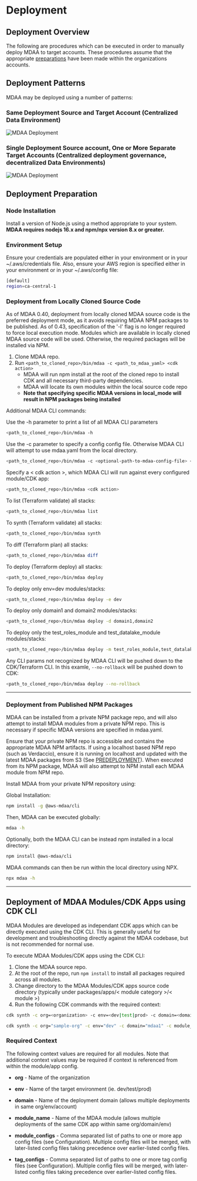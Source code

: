 # Deployment

## Deployment Overview

The following are procedures which can be executed in order to manually deploy MDAA to target accounts. These procedures assume that the appropriate [preparations](PREDEPLOYMENT.md) have been made within the organizations accounts.

## Deployment Patterns

MDAA may be deployed using a number of patterns:

### Same Deployment Source and Target Account (Centralized Data Environment)

![MDAA Deployment](docs/MDAA-Deployment-1.png)

### Single Deployment Source account, One or More Separate Target Accounts (Centralized deployment governance, decentralized Data Environments)

![MDAA Deployment](docs/MDAA-Deployment-2.png)

## Deployment Preparation

### Node Installation

Install a version of Node.js using a method appropriate to your system. **MDAA requires nodejs 16.x and npm/npx version 8.x or greater.**

### Environment Setup

Ensure your credentials are populated either in your environment or in your ~/.aws/credentials file.
Also, ensure your AWS region is specified either in your environment or in your ~/.aws/config file:

```bash
[default]
region=ca-central-1
```

### Deployment from Locally Cloned Source Code

As of MDAA 0.40, deployment from locally cloned MDAA source code is the preferred deployment mode, as it avoids requiring MDAA NPM packages to be published. As of 0.43, specification of the '-l' flag is no longer required to force local execution mode. Modules which are available in locally cloned MDAA source code will be used. Otherwise, the required packages will be installed via NPM.

1. Clone MDAA repo.
2. Run `<path_to_cloned_repo>/bin/mdaa -c <path_to_mdaa_yaml> <cdk action>`
   * MDAA will run npm install at the root of the cloned repo to install CDK and all necessary third-party dependencies.
   * MDAA will locate its own modules within the local source code repo
   * **Note that specifying specific MDAA versions in local_mode will result in NPM packages being installed**

Additional MDAA CLI commands:

Use the -h parameter to print a list of all MDAA CLI parameters

```bash
<path_to_cloned_repo>/bin/mdaa -h
```

Use the -c parameter to specify a config config file. Otherwise MDAA CLI will attempt to use mdaa.yaml from the local directory.

```bash
<path_to_cloned_repo>/bin/mdaa -c <optional-path-to-mdaa-config-file> <cdk action>
```

Specify a < cdk action >, which MDAA CLI will run against every configured module/CDK app:

```bash
<path_to_cloned_repo>/bin/mdaa <cdk action>
```

To list (Terraform validate) all stacks:

```bash
<path_to_cloned_repo>/bin/mdaa list
```

To synth (Terraform validate) all stacks:

```bash
<path_to_cloned_repo>/bin/mdaa synth
```

To diff (Terraform plan) all stacks:

```bash
<path_to_cloned_repo>/bin/mdaa diff
```

To deploy (Terraform deploy) all stacks:

```bash
<path_to_cloned_repo>/bin/mdaa deploy
```

To deploy only env=dev modules/stacks:

```bash
<path_to_cloned_repo>/bin/mdaa deploy -e dev
```

To deploy only domain1 and domain2 modules/stacks:

```bash
<path_to_cloned_repo>/bin/mdaa deploy -d domain1,domain2
```

To deploy only the test_roles_module and test_datalake_module modules/stacks:

```bash
<path_to_cloned_repo>/bin/mdaa deploy -m test_roles_module,test_datalake_module
```

Any CLI params not recognized by MDAA CLI will be pushed down to the CDK/Terraform CLI. In this examle, `--no-rollback` will be pushed down to CDK:

```bash
<path_to_cloned_repo>/bin/mdaa deploy --no-rollback
```

***

### Deployment from Published NPM Packages

MDAA can be installed from a private NPM package repo, and will also attempt to install MDAA modules from a private NPM repo. This is necessary if specific MDAA versions are specified in mdaa.yaml.

Ensure that your private NPM repo is accessible and contains the appropriate MDAA NPM artifacts. If using a localhost based NPM repo (such as Verdaccio), ensure it is running on localhost and updated with the latest MDAA packages from S3 (See [PREDEPLOYMENT](PREDEPLOYMENT.md)). When executed from its NPM package, MDAA will also attempt to NPM install each MDAA module from NPM repo.

Install MDAA from your private NPM repository using:

Global Installation:

```bash
npm install -g @aws-mdaa/cli
```

Then, MDAA can be executed globally:

```bash
mdaa -h
```

Optionally, both the MDAA CLI can be instead npm installed in a local directory:

```bash
npm install @aws-mdaa/cli
```

MDAA commands can then be run within the local directory using NPX.

```bash
npx mdaa -h
```

***

## Deployment of MDAA Modules/CDK Apps using CDK CLI

MDAA Modules are developed as independant CDK apps which can be directly executed using the CDK CLI. This is generally useful for development and troubleshooting directly against the MDAA codebase, but is not recommended for normal use.

To execute MDAA Modules/CDK apps using the CDK CLI:

1. Clone the MDAA source repo.
2. At the root of the repo, run `npm install` to install all packages required across all modules.
3. Change directory to the MDAA Modules/CDK apps source code directory (typically under packages/apps/< module category >/< module >)
4. Run the following CDK commands with the required context:

```bash
cdk synth -c org=<organization> -c env=<dev|test|prod> -c domain=<domain name> -c module_configs=<app_config_paths> -c tag_configs=<tag_config_paths> -c module_name=<module_name>
```

```bash
cdk synth -c org="sample-org" -c env="dev" -c domain="mdaa1" -c module_configs="warehouse.yaml" -c tag_configs="tags.yaml"  -c module_name="testing"
```

### Required Context

The following context values are required for all modules. Note that additional context values may be required if context is referenced from within the module/app config.

* **org** - Name of the organization

* **env** - Name of the target environment (ie. dev/test/prod)

* **domain** - Name of the deployment domain (allows multiple deployments in same org/env/account)

* **module_name** - Name of the MDAA module (allows multiple deployments of the same CDK app within same org/domain/env)

* **module_configs** - Comma separated list of paths to one or more app config files (see Configuration). Multiple config files will be merged, with later-listed config files taking precedence over earlier-listed config files.

* **tag_configs** - Comma separated list of paths to one or more tag config files (see Configuration). Multiple config files will be merged, with later-listed config files taking precedence over earlier-listed config files.
